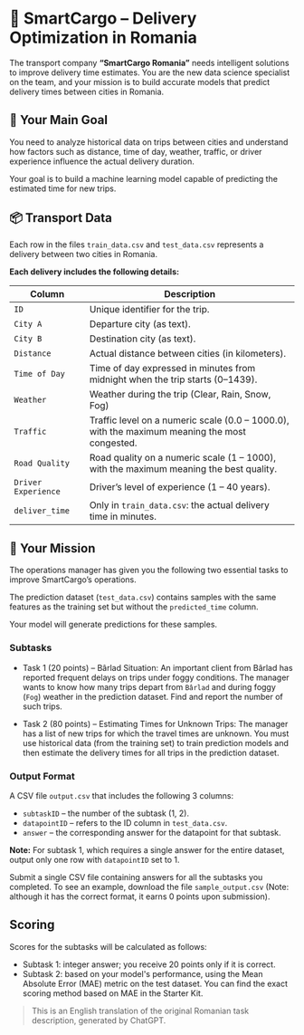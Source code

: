 # 🚚 SmartCargo – Delivery Optimization in Romania

The transport company **“SmartCargo Romania”** needs intelligent solutions to improve delivery time estimates. You are the new data science specialist on the team, and your mission is to build accurate models that predict delivery times between cities in Romania.

## 🎯 Your Main Goal

You need to analyze historical data on trips between cities and understand how factors such as distance, time of day, weather, traffic, or driver experience influence the actual delivery duration.

Your goal is to build a machine learning model capable of predicting the estimated time for new trips.

## 📦 Transport Data

Each row in the files `train_data.csv` and `test_data.csv` represents a delivery between two cities in Romania.

**Each delivery includes the following details:**

| Column              | Description                                                                                   |
|---------------------|-----------------------------------------------------------------------------------------------|
| `ID`                | Unique identifier for the trip.                                                               |
| `City A`            | Departure city (as text).                                                                     |
| `City B`            | Destination city (as text).                                                                   |
| `Distance`          | Actual distance between cities (in kilometers).                                               |
| `Time of Day`       | Time of day expressed in minutes from midnight when the trip starts (0–1439).                 |
| `Weather`           | Weather during the trip (Clear, Rain, Snow, Fog)                                              |
| `Traffic`           | Traffic level on a numeric scale (0.0 – 1000.0), with the maximum meaning the most congested. |
| `Road Quality`      | Road quality on a numeric scale (1 – 1000), with the maximum meaning the best quality.        |
| `Driver Experience `| Driver’s level of experience (1 – 40 years).                                                  |
| `deliver_time`      | Only in `train_data.csv`: the actual delivery time in minutes.                                |

## 🎯 Your Mission

The operations manager has given you the following two essential tasks to improve SmartCargo’s operations.

The prediction dataset (`test_data.csv`) contains samples with the same features as the training set but without the `predicted_time` column.

Your model will generate predictions for these samples.

### Subtasks

- Task 1 (20 points) – Bârlad Situation: An important client from Bârlad has reported frequent delays on trips under foggy conditions. The manager wants to know how many trips depart from `Bârlad` and during foggy (`Fog`) weather in the prediction dataset. Find and report the number of such trips.

- Task 2 (80 points) – Estimating Times for Unknown Trips: The manager has a list of new trips for which the travel times are unknown. You must use historical data (from the training set) to train prediction models and then estimate the delivery times for all trips in the prediction dataset.

### Output Format

A CSV file `output.csv` that includes the following 3 columns:

- `subtaskID` – the number of the subtask (1, 2).
- `datapointID` – refers to the ID column in `test_data.csv`.
- `answer` – the corresponding answer for the datapoint for that subtask.

**Note:** For subtask 1, which requires a single answer for the entire dataset, output only one row with `datapointID` set to 1.

Submit a single CSV file containing answers for all the subtasks you completed. To see an example, download the file `sample_output.csv` (Note: although it has the correct format, it earns 0 points upon submission).

## Scoring

Scores for the subtasks will be calculated as follows:

- Subtask 1: integer answer; you receive 20 points only if it is correct.
- Subtask 2: based on your model's performance, using the Mean Absolute Error (MAE) metric on the test dataset. You can find the exact scoring method based on MAE in the Starter Kit.

> This is an English translation of the original Romanian task description, generated by ChatGPT.
